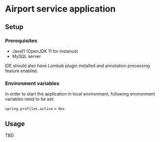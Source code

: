 # Airport service application

## Setup

### Prerequisites

- Java11 (OpenJDK 11 for instance)
- MySQL server

IDE should also have Lombok plugin installed and annotation processing feature enabled.

### Environment variables
In order to start the application in local environment, following environment variables need to be set:

``spring.profiles.active`` = ``dev``

## Usage

TBD
